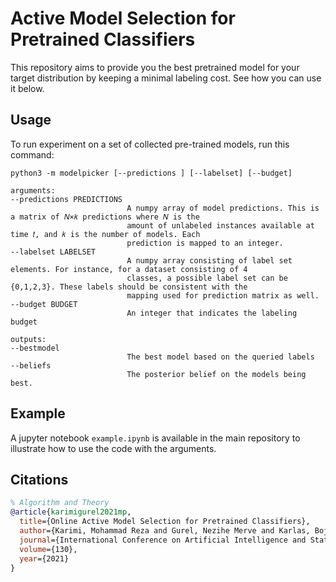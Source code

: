 # Active Model Selection for Pretrained Classifiers
This repository aims to provide you the best pretrained model for your target distribution by keeping a minimal labeling cost. See how you can use it below.

## Usage
To run experiment on a set of collected pre-trained models, run this command:

```buildoutcfg
python3 -m modelpicker [--predictions ] [--labelset] [--budget]
```

```buildoutcfg
arguments:
--predictions PREDICTIONS 
                          A numpy array of model predictions. This is a matrix of 𝑁×𝑘 predictions where 𝑁 is the 
                          amount of unlabeled instances available at time 𝑡, and 𝑘 is the number of models. Each 
                          prediction is mapped to an integer.
--labelset LABELSET 
                          A numpy array consisting of label set elements. For instance, for a dataset consisting of 4 
                          classes, a possible label set can be {0,1,2,3}. These labels should be consistent with the 
                          mapping used for prediction matrix as well.
--budget BUDGET 
                          An integer that indicates the labeling budget

outputs:
--bestmodel  
                          The best model based on the queried labels 
--beliefs 
                          The posterior belief on the models being best.
```
## Example
A jupyter notebook `example.ipynb` is available in the main repository to illustrate how to use the code with the arguments. 

## Citations

```bibtex
% Algorithm and Theory 
@article{karimigurel2021mp,
  title={Online Active Model Selection for Pretrained Classifiers},
  author={Karimi, Mohammad Reza and Gurel, Nezihe Merve and Karlas, Bojan and Rausch, Johannes and Zhang, Ce and Krause, Andreas},
  journal={International Conference on Artificial Intelligence and Statistics},
  volume={130},
  year={2021}
}
